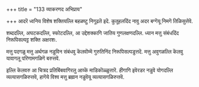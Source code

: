 +++
title = "133 व्याकरणद अभिप्राय"

+++
आदरॆ ध्वनिय विशेष शक्तियल्लि बहळष्टु निगूढतॆ इदॆ. कुतूहलदिंद नावु अदर बग्गॆयू निमगॆ तिळिसुत्तेवॆ.

शब्ददल्लि, अघटकदल्लि, स्फोटदल्लि, आ उद्देशक्कागि जातिय गुणलक्षणदल्लि. ध्यान मत्तु संबंधदिंद निरूपिसल्पट्ट शक्ति अक्षरशः.

मत्तु पदगळु मत्तु अर्थगळ नडुविन संबंधवु कॆलवॊम्मॆ गुरुतिनिंद निरूपिसल्पडुत्तदॆ. मत्तु अवुगळल्लि कॆलवु यावागलू परिणामगळिगॆ बरुत्तवॆ.

इल्लि कॆलवरु आ चित्रद प्रतिबिंबवागिरलु आय्कॆ माडिकॊळ्ळुत्तारॆ. हीगागि इवॆरडर नडुवॆ योगदल्लि व्यत्यासगळिरुत्तवॆ, हागॆये विश्व मत्तु ब्रह्मन नडुवॆयू व्यत्यासगळिरुत्तवॆ.


